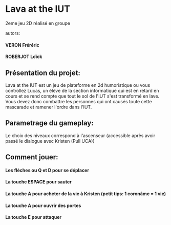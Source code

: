 # Lava at the IUT
2eme jeu 2D réalisé en groupe

autors:
#### VERON Fréréric
#### ROBERJOT Loïck

## Présentation du projet:

Lava at the IUT est un jeu de plateforme en 2d humoristique ou vous controllez Lucas,
un élève de la section informatique qui est en retard en cours et se
rend compte que tout le sol de l'IUT s'est transformé en lave. Vous devez
donc combattre les personnes qui ont causés toute cette mascarade et
ramener l'ordre dans l'IUT.

## Parametrage du gameplay:

Le choix des niveaux correspond à l'ascenseur (accessible après avoir
passé le dialogue avec Kristen (Pull UCA))

## Comment jouer:

#### Les flèches ou Q et D pour se déplacer
#### La touche ESPACE pour sauter
#### La touche A pour acheter de la vie à Kristen (petit tips: 1 coronâme = 1 vie)
#### La touche A pour ouvrir des portes
#### La touche E pour attaquer
